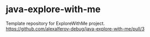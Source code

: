 # java-explore-with-me
Template repository for ExploreWithMe project.
https://github.com/alexalferov-debug/java-explore-with-me/pull/3